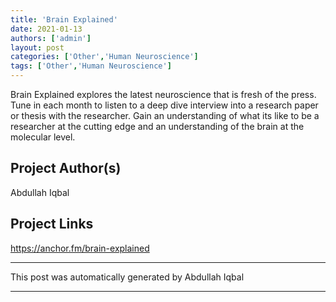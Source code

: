 ```yaml
---
title: 'Brain Explained'
date: 2021-01-13
authors: ['admin']
layout: post
categories: ['Other','Human Neuroscience']
tags: ['Other','Human Neuroscience']
---
```

Brain Explained explores the latest neuroscience that is fresh of the press. Tune in each month to listen to a deep dive interview into a research paper or thesis with the researcher. Gain an understanding of what its like to be a researcher at the cutting edge and an understanding of the brain at the molecular level.
## Project Author(s)
Abdullah Iqbal
## Project Links
https://anchor.fm/brain-explained
***
This post was automatically generated by
Abdullah Iqbal
***
